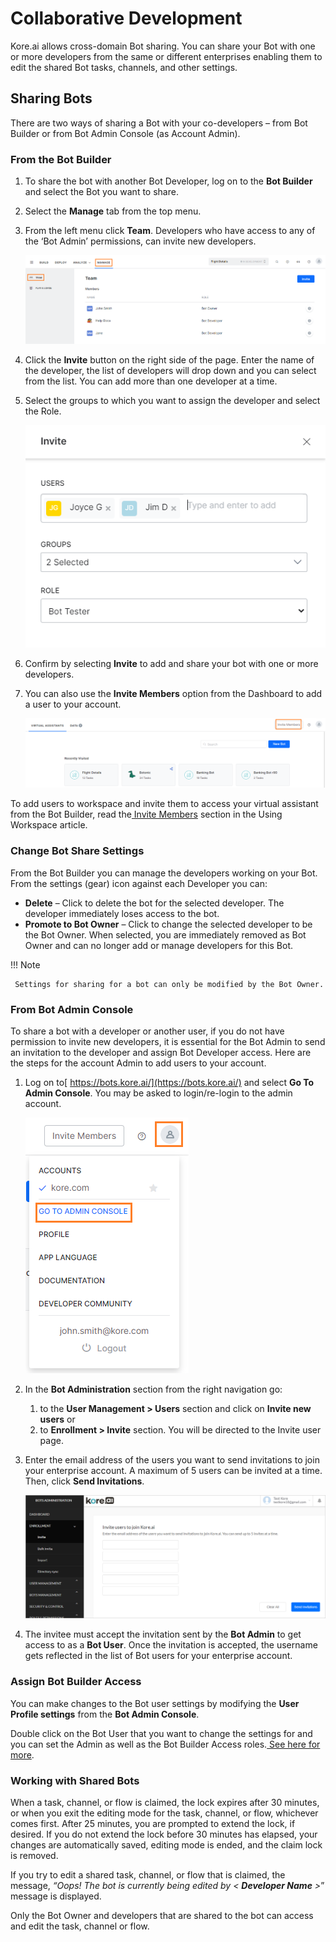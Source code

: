 
# Collaborative Development

Kore.ai allows cross-domain Bot sharing. You can share your Bot with one or more developers from the same or different enterprises enabling them to edit the shared Bot tasks, channels, and other settings.

		

	


## Sharing Bots

There are two ways of sharing a Bot with your co-developers – from Bot Builder or from Bot Admin Console (as Account Admin).


### From the Bot Builder



1. To share the bot with another Bot Developer, log on to the **Bot Builder** and select the Bot you want to share.
2. Select the **Manage** tab from the top menu.
3. From the left menu click **Team**. Developers who have access to any of the ‘Bot Admin’ permissions, can invite new developers. 


    ![alt_text](images/image3.png "image_tooltip")

4. Click the **Invite** button on the right side of the page. Enter the name of the developer, the list of developers will drop down and you can select from the list. You can add more than one developer at a time.
5. Select the groups to which you want to assign the developer and select the  Role.





    ![alt_text](images/image2.png "image_tooltip")

6. Confirm by selecting **Invite** to add and share your bot with one or more developers.
7. You can also use the **Invite Members** option from the Dashboard to add a user to your account. 




    ![alt_text](images/image1.png "image_tooltip")
 
To add users to workspace and invite them to access your virtual assistant from the Bot Builder, read the[ Invite Members](https://developer.kore.ai/docs/bots/chatbot-overview/how-to-access-bot-builder/#Invite_Members) section in the Using Workspace article.

		

	

	

		

			


### Change Bot Share Settings

From the Bot Builder you can manage the developers working on your Bot. From the settings (gear) icon against each Developer you can:



* **Delete** – Click to delete the bot for the selected developer. The developer immediately loses access to the bot.
* **Promote to Bot Owner** – Click to change the selected developer to be the Bot Owner. When selected, you are immediately removed as Bot Owner and can no longer add or manage developers for this Bot.

!!! Note

     Settings for sharing for a bot can only be modified by the Bot Owner.

		

	

	

		

			


### From Bot Admin Console

To share a bot with a developer or another user, if you do not have permission to invite new developers, it is essential for the Bot Admin to send an invitation to the developer and assign Bot Developer access. 
 Here are the steps for the account Admin to add users to your account.



1. Log on to[ https://bots.kore.ai/](https://bots.kore.ai/) and select **Go To Admin Console**. You may be asked to login/re-login to the admin account. 




    ![alt_text](images/image5.png "image_tooltip")

2. In the **Bot Administration** section from the right navigation go:
    1. to the **User Management > Users** section and click on **Invite new users** or
    2. to **Enrollment > Invite** section. You will be directed to the Invite user page.
3. Enter the email address of the users you want to send invitations to join your enterprise account. A maximum of 5 users can be invited at a time. Then, click **Send Invitations**.




    ![alt_text](images/image4.png "image_tooltip")

4. The invitee must accept the invitation sent by the **Bot Admin** to get access to as a **Bot User**. Once the invitation is accepted, the username gets reflected in the list of Bot users for your enterprise account.

		

	

	

		

			


### Assign Bot Builder Access

You can make changes to the Bot user settings by modifying the **User Profile settings** from the **Bot Admin Console**.

Double click on the Bot User that you want to change the settings for and you can set the Admin as well as the Bot Builder Access roles.[ See here for more](https://developer.kore.ai/docs/bots/bot-admin/user-management/role-management/).

		

	

	

		

			


### Working with Shared Bots

When a task, channel, or flow is claimed, the lock expires after 30 minutes, or when you exit the editing mode for the task, channel, or flow, whichever comes first. After 25 minutes, you are prompted to extend the lock, if desired. If you do not extend the lock before 30 minutes has elapsed, your changes are automatically saved, editing mode is ended, and the claim lock is removed.

If you try to edit a shared task, channel, or flow that is claimed, the message, _“Oops! The bot is currently being edited by &lt; **Developer Name** >_” message is displayed.

Only the Bot Owner and developers that are shared to the bot can access and edit the task, channel or flow.

		

